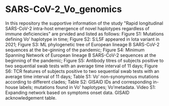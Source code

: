 # SARS-CoV-2_Vo_genomics
In this repository the supportive information of the study "Rapid longitudinal SARS-CoV-2 intra-host emergence of novel haplotypes regardless of immune deficiencies" are prvided and listed as follows:
Figure S1: Mutations defining Vo’ haplotype in time; 
Figure S2: S:L5F appeared in Iota variant in 2021;
Figure S3: ML phylogenetic tree of European lineage B SARS-CoV-2 sequences at the be-ginning of the pandemic;
Figure S4: Minimum Spanning Network of European lineage B SARS-CoV-2 sequences at the beginning of the pandemic;
Figure S5: Antibody titres of subjects positive to two sequential swab tests with an average time interval of 11 days;
Figure S6: TCR features of subjects positive to two sequential swab tests with an average time interval of 11 days;
Table S1: Vo’ non-synonymous mutations according to different clades;
Table S2: GISAID IDs and corresponding in-house labels; mutations found in Vo' haplotypes; Vo'metadata.
Video S1: Expanding network based on symptoms onset data.
GISAID acknowledgement table.

